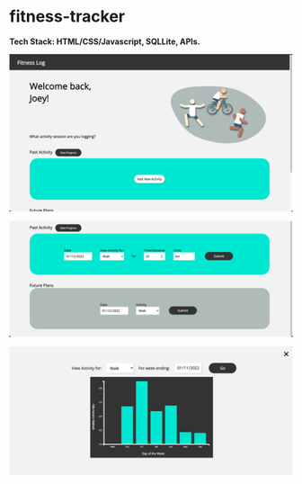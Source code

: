 # fitness-tracker
**Tech Stack: HTML/CSS/Javascript, SQLLite, APIs.**

![alt text](https://github.com/MeteorMash101/fitness-tracker/blob/main/snapshots/pics_1.png?raw=true)

![alt text](https://github.com/MeteorMash101/fitness-tracker/blob/main/snapshots/pics_3.png?raw=true)

![alt text](https://github.com/MeteorMash101/fitness-tracker/blob/main/snapshots/pics_4.png?raw=true)
